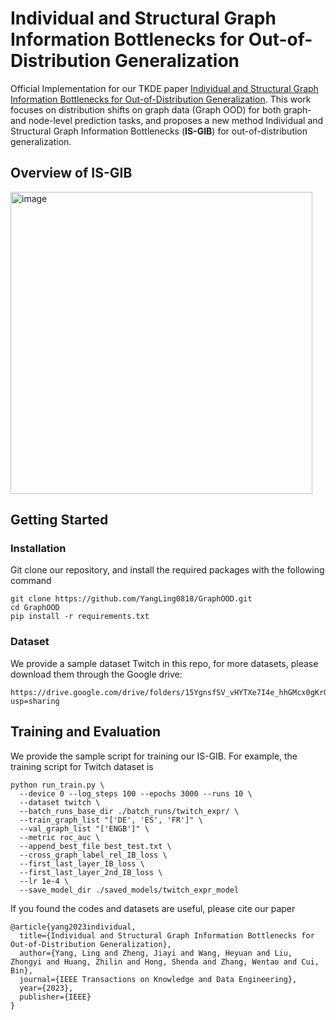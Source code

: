 # Individual and Structural Graph Information Bottlenecks for Out-of-Distribution Generalization

Official Implementation for our TKDE paper [Individual and Structural Graph Information Bottlenecks for Out-of-Distribution Generalization](https://arxiv.org/abs/2306.15902). This work focuses on distribution shifts on graph data (Graph OOD) for both graph- and node-level prediction tasks, and proposes a new method Individual and Structural Graph Information Bottlenecks (**IS-GIB**) for out-of-distribution generalization.

## Overview of IS-GIB
<img width="483" alt="image" src="https://github.com/YangLing0818/GraphOOD/assets/62683396/14932840-07d3-4cab-863a-4ed3b85558d2">


## Getting Started
### Installation
Git clone our repository, and install the required packages with the following command
```
git clone https://github.com/YangLing0818/GraphOOD.git
cd GraphOOD
pip install -r requirements.txt
```
### Dataset
We provide a sample dataset Twitch in this repo, for more datasets, please download them through the Google drive:
```
https://drive.google.com/drive/folders/15YgnsfSV_vHYTXe7I4e_hhGMcx0gKrO8?usp=sharing
```

## Training and Evaluation
We provide the sample script for training our IS-GIB. For example, the training script for Twitch dataset is
```
python run_train.py \
  --device 0 --log_steps 100 --epochs 3000 --runs 10 \
  --dataset twitch \
  --batch_runs_base_dir ./batch_runs/twitch_expr/ \
  --train_graph_list "['DE', 'ES', 'FR']" \
  --val_graph_list "['ENGB']" \
  --metric roc_auc \
  --append_best_file best_test.txt \
  --cross_graph_label_rel_IB_loss \
  --first_last_layer_IB_loss \
  --first_last_layer_2nd_IB_loss \
  --lr 1e-4 \
  --save_model_dir ./saved_models/twitch_expr_model
```

If you found the codes and datasets are useful, please cite our paper
```
@article{yang2023individual,
  title={Individual and Structural Graph Information Bottlenecks for Out-of-Distribution Generalization},
  author={Yang, Ling and Zheng, Jiayi and Wang, Heyuan and Liu, Zhongyi and Huang, Zhilin and Hong, Shenda and Zhang, Wentao and Cui, Bin},
  journal={IEEE Transactions on Knowledge and Data Engineering},
  year={2023},
  publisher={IEEE}
}
```

